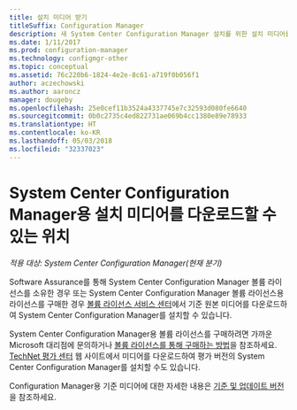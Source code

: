 ```yaml
---
title: 설치 미디어 받기
titleSuffix: Configuration Manager
description: 새 System Center Configuration Manager 설치를 위한 설치 미디어를 찾을 수 있는 위치를 알아봅니다.
ms.date: 1/11/2017
ms.prod: configuration-manager
ms.technology: configmgr-other
ms.topic: conceptual
ms.assetid: 76c220b6-1824-4e2e-8c61-a719f0b056f1
author: aczechowski
ms.author: aaroncz
manager: dougeby
ms.openlocfilehash: 25e0cef11b3524a4337745e7c32593d080fe6640
ms.sourcegitcommit: 0b0c2735c4ed822731ae069b4cc1380e89e78933
ms.translationtype: HT
ms.contentlocale: ko-KR
ms.lasthandoff: 05/03/2018
ms.locfileid: "32337023"
---
```

# <a name="where-to-get-installation-media-for-system-center-configuration-manager"></a>System Center Configuration Manager용 설치 미디어를 다운로드할 수 있는 위치

*적용 대상: System Center Configuration Manager(현재 분기)*

Software Assurance를 통해 System Center Configuration Manager 볼륨 라이선스를 소유한 경우 또는 System Center Configuration Manager 볼륨 라이선스용 라이선스를 구매한 경우 [볼륨 라이선스 서비스 센터](https://www.microsoft.com/Licensing/servicecenter/default.aspx)에서 기준 원본 미디어를 다운로드하여 System Center Configuration Manager를 설치할 수 있습니다.   

System Center Configuration Manager용 볼륨 라이선스를 구매하려면 가까운 Microsoft 대리점에 문의하거나 [볼륨 라이선스를 통해 구매하는 방법]( https://www.microsoft.com/Licensing/how-to-buy/how-to-buy.aspx)을 참조하세요. [TechNet 평가 센터]( https://www.microsoft.com/en-us/evalcenter/evaluate-system-center-configuration-manager-and-endpoint-protection) 웹 사이트에서 미디어를 다운로드하여 평가 버전의 System Center Configuration Manager를 설치할 수도 있습니다.

Configuration Manager용 기준 미디어에 대한 자세한 내용은 [기준 및 업데이트 버전](/sccm/core/servers/manage/updates#a-namebkmkbaselinesa-baseline-and-update-versions)을 참조하세요.
